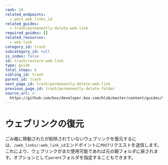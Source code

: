 ```yaml
---
rank: 10
related_endpoints:
  - post_web_links_id
related_guides:
  - trash/permanently-delete-web-link
required_guides: []
related_resources:
  - web-link
category_id: trash
subcategory_id: null
is_index: false
id: trash/restore-web-link
type: guide
total_steps: 6
sibling_id: trash
parent_id: trash
next_page_id: trash/permanently-delete-web-link
previous_page_id: trash/permanently-delete-folder
source_url: >-
  https://github.com/box/developer.box.com/blob/master/content/guides/trash/restore-web-link.md
---
```

# ウェブリンクの復元

ごみ箱に移動されたが削除されていないウェブリンクを復元するには、`/web_links/:web_link_id`エンドポイントに`POST`リクエストを送信します。これにより、ウェブリンクがまだ使用可能であれば元の親フォルダに戻されます。オプションとして`parent`フォルダを指定することもできます。

<Samples id="post_web_links_id">

</Samples>
